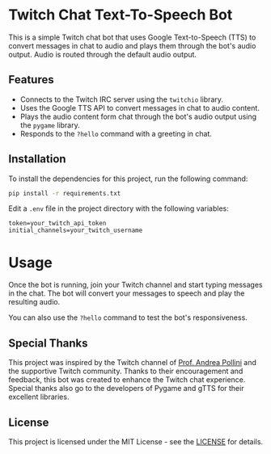 # Twitch Chat Text-To-Speech Bot

This is a simple Twitch chat bot that uses Google Text-to-Speech (TTS) to convert messages in chat to audio and plays them through the bot's audio output.
Audio is routed through the default audio output.

## Features

- Connects to the Twitch IRC server using the `twitchio` library.
- Uses the Google TTS API to convert messages in chat to audio content.
- Plays the audio content form chat through the bot's audio output using the `pygame` library.
- Responds to the `?hello` command with a greeting in chat.

## Installation

To install the dependencies for this project, run the following command:

```sh
pip install -r requirements.txt
```

Edit a `.env` file in the project directory with the following variables:
```
token=your_twitch_api_token
initial_channels=your_twitch_username
```

# Usage

Once the bot is running, join your Twitch channel and start typing messages in the chat. The bot will convert your messages to speech and play the resulting audio.

You can also use the `?hello` command to test the bot's responsiveness.

## Special Thanks

This project was inspired by the Twitch channel of [Prof. Andrea Pollini](https://www.twitch.tv/profandreapollini) and the supportive Twitch community. Thanks to their encouragement and feedback, this bot was created to enhance the Twitch chat experience. Special thanks also go to the developers of Pygame and gTTS for their excellent libraries. 



## License

This project is licensed under the MIT License - see the [LICENSE](https://www.mit.edu/~amini/LICENSE.md) for details.